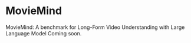 # MovieMind

MovieMind: A benchmark for Long-Form Video Understanding with Large Language Model
Coming soon.

